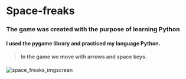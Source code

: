 # **Space-freaks**
### The game was created with the purpose of learning Python

#### I used the pygame library and practiced my language Python.
> #### In the game we move with arrows and space keys.

![space_freaks_imgscrean](https://user-images.githubusercontent.com/58234228/155032379-8d58f5a5-c8fd-435b-b213-31ba2aba55e9.PNG)
